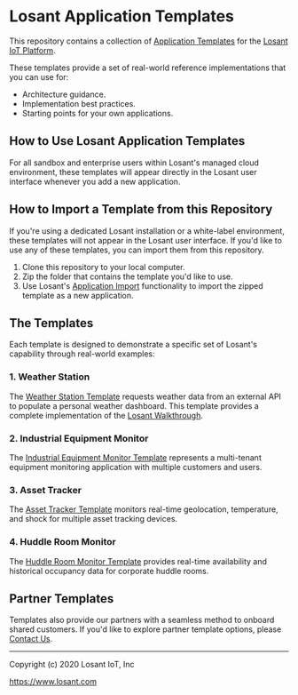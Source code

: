 # Losant Application Templates

This repository contains a collection of [Application Templates](https://docs.losant.com/templates/overview) for the [Losant IoT Platform](https://www.losant.com).

These templates provide a set of real-world reference implementations that you can use for:
* Architecture guidance.
* Implementation best practices.
* Starting points for your own applications.

## How to Use Losant Application Templates

For all sandbox and enterprise users within Losant's managed cloud environment, these templates will appear directly in the Losant user interface whenever you add a new application.

## How to Import a Template from this Repository
If you're using a dedicated Losant installation or a white-label environment, these templates will not appear in the Losant user interface. If you'd like to use any of these templates, you can import them from this repository.

1. Clone this repository to your local computer.
2. Zip the folder that contains the template you'd like to use.
3. Use Losant's [Application Import](https://docs.losant.com/applications/import-export/#importing-an-application) functionality to import the zipped template as a new application.

## The Templates
Each template is designed to demonstrate a specific set of Losant's capability through real-world examples:

### 1. Weather Station
The [Weather Station Template](https://docs.losant.com/templates/weather-station) requests weather data from an external API to populate a personal weather dashboard. This template provides a complete implementation of the [Losant Walkthrough](https://docs.losant.com/getting-started/walkthrough/).

### 2. Industrial Equipment Monitor
The [Industrial Equipment Monitor Template](https://docs.losant.com/templates/industrial-equipment-monitor) represents a multi-tenant equipment monitoring application with multiple customers and users.

### 3. Asset Tracker
The [Asset Tracker Template](https://docs.losant.com/templates/asset-tracker) monitors real-time geolocation, temperature, and shock for multiple asset tracking devices.

### 4. Huddle Room Monitor
The [Huddle Room Monitor Template](https://docs.losant.com/templates/huddle-room-monitor) provides real-time availability and historical occupancy data for corporate huddle rooms.

## Partner Templates
Templates also provide our partners with a seamless method to onboard shared customers. If you'd like to explore partner template options, please [Contact Us](https://www.losant.com/custom-application-template).

---

Copyright (c) 2020 Losant IoT, Inc

https://www.losant.com


